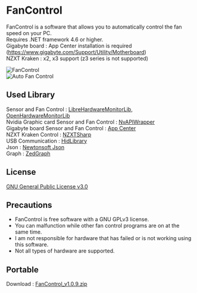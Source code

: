 # FanControl

FanControl is a software that allows you to automatically control the fan speed on your PC.<br>
Requires .NET framework 4.6 or higher.<br>
Gigabyte board : App Center installation is required (https://www.gigabyte.com/Support/Utility/Motherboard)<br>
NZXT Kraken : x2, x3 support (z3 series is not supported)<br>

![FanControl](https://github.com/lich426/FanControl/blob/master/img/1.png)<br>
![Auto Fan Control](https://github.com/lich426/FanControl/blob/master/img/2.png)

## Used Library
Sensor and Fan Control : [LibreHardwareMonitorLib][0], [OpenHardwareMonitorLib][1]<br>
Nvidia Graphic card Sensor and Fan Control : [NvAPIWrapper][2]<br>
Gigabyte board Sensor and Fan Control : [App Center][3]<br>
NZXT Kraken Control : [NZXTSharp][4]<br>
USB Communication : [HidLibrary][5]<br>
Json : [Newtonsoft Json][6]<br>
Graph : [ZedGraph][7]<br>

## License
[GNU General Public License v3.0][8]

## Precautions
 - FanControl is free software with a GNU GPLv3 license.<br>
 - You can malfunction while other fan control programs are on at the same time.<br>
 - I am not responsible for hardware that has failed or is not working using this software.<br>
 - Not all types of hardware are supported.<br>
 
## Portable
Download : [FanControl_v1.0.9.zip][9]

[0]: https://github.com/LibreHardwareMonitor/LibreHardwareMonitor
[1]: https://github.com/openhardwaremonitor/openhardwaremonitor
[2]: https://github.com/falahati/NvAPIWrapper
[3]: https://www.gigabyte.com/Support/Utility/Motherboard
[4]: https://github.com/akmadian/NZXTSharp
[5]: https://github.com/mikeobrien/HidLibrary
[6]: https://www.newtonsoft.com/json
[7]: http://zedgraph.sourceforge.net/samples.html
[8]: https://github.com/lich426/FanControl/blob/master/LICENSE
[9]: https://github.com/lich426/FanControl/raw/master/Portable/FanControl_v1.0.9.zip
